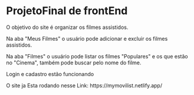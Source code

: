 # ProjetoFinal de frontEnd
<p>O objetivo do site é organizar os filmes assistidos. </p>
<p>Na aba "Meus Filmes" o usuário pode adicionar e excluir os filmes assistidos. </p>
<p>Na aba "Filmes" o usuário pode listar os filmes "Populares" e os que estão no "Cinema", também pode buscar pelo nome do filme.</p>
<p>Login e cadastro estão funcionando</p>
<p>O site ja Esta rodando nesse Link: https://mymovilist.netlify.app/</p>
